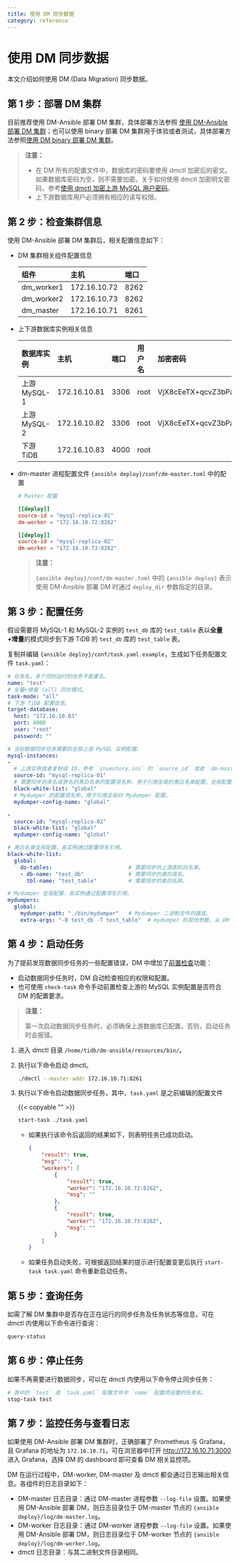 ```yaml
---
title: 使用 DM 同步数据
category: reference
---
```


# 使用 DM 同步数据

本文介绍如何使用 DM (Data Migration) 同步数据。

## 第 1 步：部署 DM 集群

目前推荐使用 DM-Ansible 部署 DM 集群，具体部署方法参照 [使用 DM-Ansible 部署 DM 集群](/how-to/deploy/data-migration-with-ansible.md)；也可以使用 binary 部署 DM 集群用于体验或者测试，具体部署方法参照[使用 DM binary 部署 DM 集群](/how-to/deploy/data-migration-with-binary.md)。

> **注意：**
>
> - 在 DM 所有的配置文件中，数据库的密码要使用 dmctl 加密后的密文。如果数据库密码为空，则不需要加密。关于如何使用 dmctl 加密明文密码，参考[使用 dmctl 加密上游 MySQL 用户密码](/how-to/deploy/data-migration-with-ansible.md#使用-dmctl-加密上游-mysql-用户密码)。
> - 上下游数据库用户必须拥有相应的读写权限。

## 第 2 步：检查集群信息

使用 DM-Ansible 部署 DM 集群后，相关配置信息如下：

- DM 集群相关组件配置信息

    | 组件 | 主机 | 端口 |
    |:------|:---- |:---- |
    | dm_worker1 | 172.16.10.72 | 8262 |
    | dm_worker2 | 172.16.10.73 | 8262 |
    | dm_master | 172.16.10.71 | 8261 |

- 上下游数据库实例相关信息

    | 数据库实例 | 主机 | 端口 | 用户名 | 加密密码 |
    |:-------- |:--- | :--- | :--- | :--- |
    | 上游 MySQL-1 | 172.16.10.81 | 3306 | root | VjX8cEeTX+qcvZ3bPaO4h0C80pe/1aU= |
    | 上游 MySQL-2 | 172.16.10.82 | 3306 | root | VjX8cEeTX+qcvZ3bPaO4h0C80pe/1aU= |
    | 下游 TiDB | 172.16.10.83 | 4000 | root | |

- dm-master 进程配置文件 `{ansible deploy}/conf/dm-master.toml` 中的配置

    ```toml
    # Master 配置

    [[deploy]]
    source-id = "mysql-replica-01"
    dm-worker = "172.16.10.72:8262"

    [[deploy]]
    source-id = "mysql-replica-02"
    dm-worker = "172.16.10.73:8262"
    ```

    > **注意：**
    >
    > `{ansible deploy}/conf/dm-master.toml` 中的 `{ansible deploy}` 表示使用 DM-Ansible 部署 DM 时通过 `deploy_dir` 参数指定的目录。

## 第 3 步：配置任务

假设需要将 MySQL-1 和 MySQL-2 实例的 `test_db` 库的 `test_table` 表以**全量+增量**的模式同步到下游 TiDB 的 `test_db` 库的 `test_table` 表。

复制并编辑 `{ansible deploy}/conf/task.yaml.example`，生成如下任务配置文件 `task.yaml`：

```yaml
# 任务名，多个同时运行的任务不能重名。
name: "test"
# 全量+增量 (all) 同步模式。
task-mode: "all"
# 下游 TiDB 配置信息。
target-database:
  host: "172.16.10.83"
  port: 4000
  user: "root"
  password: ""

# 当前数据同步任务需要的全部上游 MySQL 实例配置。
mysql-instances:
-
  # 上游实例或者复制组 ID，参考 `inventory.ini` 的 `source_id` 或者 `dm-master.toml` 的 `source-id 配置`。
  source-id: "mysql-replica-01"
  # 需要同步的库名或表名的黑白名单的配置项名称，用于引用全局的黑白名单配置，全局配置见下面的 `black-white-list` 的配置。
  black-white-list: "global"
  # Mydumper 的配置项名称，用于引用全局的 Mydumper 配置。
  mydumper-config-name: "global"

-
  source-id: "mysql-replica-02"
  black-white-list: "global"
  mydumper-config-name: "global"

# 黑白名单全局配置，各实例通过配置项名引用。
black-white-list:
  global:
    do-tables:                        # 需要同步的上游表的白名单。
    - db-name: "test_db"              # 需要同步的表的库名。
      tbl-name: "test_table"          # 需要同步的表的名称。

# Mydumper 全局配置，各实例通过配置项名引用。
mydumpers:
  global:
    mydumper-path: "./bin/mydumper"   # Mydumper 二进制文件的路径。
    extra-args: "-B test_db -T test_table"  # mydumper 的其他参数，从 DM 1.0.2 版本开始，DM 会自动生成 table-list 配置，在其之前的版本仍然需要人工配置。
```

## 第 4 步：启动任务

为了提前发现数据同步任务的一些配置错误，DM 中增加了[前置检查](/reference/tools/data-migration/precheck.md)功能：

- 启动数据同步任务时，DM 自动检查相应的权限和配置。
- 也可使用 `check-task` 命令手动前置检查上游的 MySQL 实例配置是否符合 DM 的配置要求。

> **注意：**
>
> 第一次启动数据同步任务时，必须确保上游数据库已配置。否则，启动任务时会报错。

1. 进入 dmctl 目录 `/home/tidb/dm-ansible/resources/bin/`。

2. 执行以下命令启动 dmctl。

    ```bash
    ./dmctl --master-addr 172.16.10.71:8261
    ```

3. 执行以下命令启动数据同步任务，其中，`task.yaml` 是之前编辑的配置文件

    {{< copyable "" >}}

    ```bash
    start-task ./task.yaml
    ```

    - 如果执行该命令后返回的结果如下，则表明任务已成功启动。

        ```json
        {
            "result": true,
            "msg": "",
            "workers": [
                {
                    "result": true,
                    "worker": "172.16.10.72:8262",
                    "msg": ""
                },
                {
                    "result": true,
                    "worker": "172.16.10.73:8262",
                    "msg": ""
                }
            ]
        }
        ```

    - 如果任务启动失败，可根据返回结果的提示进行配置变更后执行 `start-task task.yaml` 命令重新启动任务。

## 第 5 步：查询任务

如需了解 DM 集群中是否存在正在运行的同步任务及任务状态等信息，可在 dmctl 内使用以下命令进行查询：

```bash
query-status
```

## 第 6 步：停止任务

如果不再需要进行数据同步，可以在 dmctl 内使用以下命令停止同步任务：

```bash
# 其中的 `test` 是 `task.yaml` 配置文件中 `name` 配置项设置的任务名。
stop-task test
```

## 第 7 步：监控任务与查看日志

如果使用 DM-Ansible 部署 DM 集群时，正确部署了 Prometheus 与 Grafana，且 Grafana 的地址为 `172.16.10.71`，可在浏览器中打开 <http://172.16.10.71:3000> 进入 Grafana，选择 DM 的 dashboard 即可查看 DM 相关监控项。

DM 在运行过程中，DM-worker, DM-master 及 dmctl 都会通过日志输出相关信息。各组件的日志目录如下：

- DM-master 日志目录：通过 DM-master 进程参数 `--log-file` 设置。如果使用 DM-Ansible 部署 DM，则日志目录位于 DM-master 节点的 `{ansible deploy}/log/dm-master.log`。
- DM-worker 日志目录：通过 DM-worker 进程参数 `--log-file` 设置。如果使用 DM-Ansible 部署 DM，则日志目录位于 DM-worker 节点的 `{ansible deploy}/log/dm-worker.log`。
- dmctl 日志目录：与其二进制文件目录相同。
